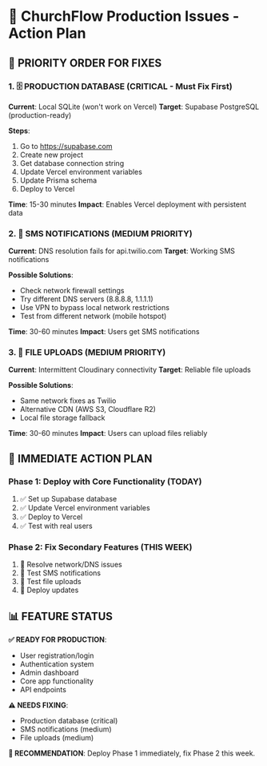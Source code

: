 # 🚀 ChurchFlow Production Issues - Action Plan

## 🎯 PRIORITY ORDER FOR FIXES

### 1. 🗄️ PRODUCTION DATABASE (CRITICAL - Must Fix First)
**Current**: Local SQLite (won't work on Vercel)
**Target**: Supabase PostgreSQL (production-ready)

**Steps**:
1. Go to https://supabase.com
2. Create new project
3. Get database connection string
4. Update Vercel environment variables
5. Update Prisma schema
6. Deploy to Vercel

**Time**: 15-30 minutes
**Impact**: Enables Vercel deployment with persistent data

### 2. 📱 SMS NOTIFICATIONS (MEDIUM PRIORITY)
**Current**: DNS resolution fails for api.twilio.com
**Target**: Working SMS notifications

**Possible Solutions**:
- Check network firewall settings
- Try different DNS servers (8.8.8.8, 1.1.1.1)
- Use VPN to bypass local network restrictions
- Test from different network (mobile hotspot)

**Time**: 30-60 minutes
**Impact**: Users get SMS notifications

### 3. 📁 FILE UPLOADS (MEDIUM PRIORITY)
**Current**: Intermittent Cloudinary connectivity
**Target**: Reliable file uploads

**Possible Solutions**:
- Same network fixes as Twilio
- Alternative CDN (AWS S3, Cloudflare R2)
- Local file storage fallback

**Time**: 30-60 minutes
**Impact**: Users can upload files reliably

## 🚀 IMMEDIATE ACTION PLAN

### Phase 1: Deploy with Core Functionality (TODAY)
1. ✅ Set up Supabase database
2. ✅ Update Vercel environment variables
3. ✅ Deploy to Vercel
4. ✅ Test with real users

### Phase 2: Fix Secondary Features (THIS WEEK)
1. 🔧 Resolve network/DNS issues
2. 🔧 Test SMS notifications
3. 🔧 Test file uploads
4. 🔧 Deploy updates

## 📊 FEATURE STATUS

**✅ READY FOR PRODUCTION**:
- User registration/login
- Authentication system
- Admin dashboard
- Core app functionality
- API endpoints

**⚠️ NEEDS FIXING**:
- Production database (critical)
- SMS notifications (medium)
- File uploads (medium)

**🎯 RECOMMENDATION**: Deploy Phase 1 immediately, fix Phase 2 this week.


